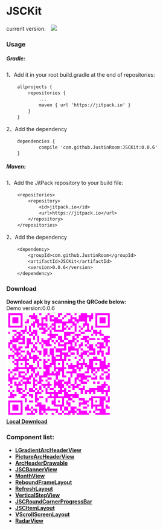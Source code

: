 # JSCKit
current version:&#8195;![](https://jitpack.io/v/JustinRoom/JSCKit.svg)
### Usage
##### Gradle: 
1、Add it in your root build.gradle at the end of repositories:
```
	allprojects {
		repositories {
			...
			maven { url 'https://jitpack.io' }
		}
	}
```
2、Add the dependency
```
	dependencies {
	        compile 'com.github.JustinRoom:JSCKit:0.0.6'
	}
```
##### Maven: 
1、Add the JitPack repository to your build file:
```
	<repositories>
		<repository>
		    <id>jitpack.io</id>
		    <url>https://jitpack.io</url>
		</repository>
	</repositories>
```
2、Add the dependency
```
	<dependency>
	    <groupId>com.github.JustinRoom</groupId>
	    <artifactId>JSCKit</artifactId>
	    <version>0.0.6</version>
	</dependency>
```

### Download
**Download apk by scanning the QRCode below:**  
&#32;&#32;Demo version:0.0.6  
![JSCKitDemo.apk](/capture/apk_qr_code.png)  
[**Local Download**](/capture/JSCKitDemo.apk?raw=true)

### Component list:
+ [**LGradientArcHeaderView**](/library/src/main/java/jsc/kit/archeaderview)
+ [**PictureArcHeaderView**](/library/src/main/java/jsc/kit/archeaderview)
+ [**ArcHeaderDrawable**](/library/src/main/java/jsc/kit/archeaderview)
+ [**JSCBannerView**](/library/src/main/java/jsc/kit/bannerview)
+ [**MonthView**](/library/src/main/java/jsc/kit/monthview)
+ [**ReboundFrameLayout**](/library/src/main/java/jsc/kit/reboundlayout)
+ [**RefreshLayout**](/library/src/main/java/jsc/kit/refreshlayout)
+ [**VerticalStepView**](/library/src/main/java/jsc/kit/stepview)
+ [**JSCRoundCornerProgressBar**](/library/src/main/java/jsc/kit/progressbar)
+ [**JSCItemLayout**](/library/src/main/java/jsc/kit/itemlayout)
+ [**VScrollScreenLayout**](/library/src/main/java/jsc/kit/vscrollscreen)
+ [**RadarView**](/library/src/main/java/jsc/kit/radarview)
